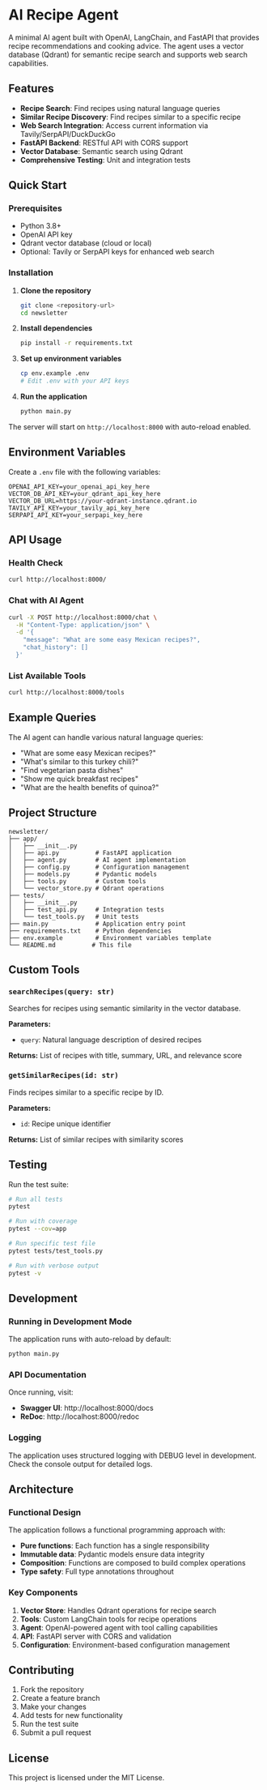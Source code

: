 # AI Recipe Agent

A minimal AI agent built with OpenAI, LangChain, and FastAPI that provides recipe recommendations and cooking advice. The agent uses a vector database (Qdrant) for semantic recipe search and supports web search capabilities.

## Features

- **Recipe Search**: Find recipes using natural language queries
- **Similar Recipe Discovery**: Find recipes similar to a specific recipe
- **Web Search Integration**: Access current information via Tavily/SerpAPI/DuckDuckGo
- **FastAPI Backend**: RESTful API with CORS support
- **Vector Database**: Semantic search using Qdrant
- **Comprehensive Testing**: Unit and integration tests

## Quick Start

### Prerequisites

- Python 3.8+
- OpenAI API key
- Qdrant vector database (cloud or local)
- Optional: Tavily or SerpAPI keys for enhanced web search

### Installation

1. **Clone the repository**
   ```bash
   git clone <repository-url>
   cd newsletter
   ```

2. **Install dependencies**
   ```bash
   pip install -r requirements.txt
   ```

3. **Set up environment variables**
   ```bash
   cp env.example .env
   # Edit .env with your API keys
   ```

4. **Run the application**
   ```bash
   python main.py
   ```

The server will start on `http://localhost:8000` with auto-reload enabled.

## Environment Variables

Create a `.env` file with the following variables:

```env
OPENAI_API_KEY=your_openai_api_key_here
VECTOR_DB_API_KEY=your_qdrant_api_key_here
VECTOR_DB_URL=https://your-qdrant-instance.qdrant.io
TAVILY_API_KEY=your_tavily_api_key_here
SERPAPI_API_KEY=your_serpapi_key_here
```

## API Usage

### Health Check
```bash
curl http://localhost:8000/
```

### Chat with AI Agent
```bash
curl -X POST http://localhost:8000/chat \
  -H "Content-Type: application/json" \
  -d '{
    "message": "What are some easy Mexican recipes?",
    "chat_history": []
  }'
```

### List Available Tools
```bash
curl http://localhost:8000/tools
```

## Example Queries

The AI agent can handle various natural language queries:

- "What are some easy Mexican recipes?"
- "What's similar to this turkey chili?"
- "Find vegetarian pasta dishes"
- "Show me quick breakfast recipes"
- "What are the health benefits of quinoa?"

## Project Structure

```
newsletter/
├── app/
│   ├── __init__.py
│   ├── api.py          # FastAPI application
│   ├── agent.py        # AI agent implementation
│   ├── config.py       # Configuration management
│   ├── models.py       # Pydantic models
│   ├── tools.py        # Custom tools
│   └── vector_store.py # Qdrant operations
├── tests/
│   ├── __init__.py
│   ├── test_api.py     # Integration tests
│   └── test_tools.py   # Unit tests
├── main.py             # Application entry point
├── requirements.txt    # Python dependencies
├── env.example         # Environment variables template
└── README.md          # This file
```

## Custom Tools

### `searchRecipes(query: str)`
Searches for recipes using semantic similarity in the vector database.

**Parameters:**
- `query`: Natural language description of desired recipes

**Returns:** List of recipes with title, summary, URL, and relevance score

### `getSimilarRecipes(id: str)`
Finds recipes similar to a specific recipe by ID.

**Parameters:**
- `id`: Recipe unique identifier

**Returns:** List of similar recipes with similarity scores

## Testing

Run the test suite:

```bash
# Run all tests
pytest

# Run with coverage
pytest --cov=app

# Run specific test file
pytest tests/test_tools.py

# Run with verbose output
pytest -v
```

## Development

### Running in Development Mode

The application runs with auto-reload by default:

```bash
python main.py
```

### API Documentation

Once running, visit:
- **Swagger UI**: http://localhost:8000/docs
- **ReDoc**: http://localhost:8000/redoc

### Logging

The application uses structured logging with DEBUG level in development. Check the console output for detailed logs.

## Architecture

### Functional Design

The application follows a functional programming approach with:

- **Pure functions**: Each function has a single responsibility
- **Immutable data**: Pydantic models ensure data integrity
- **Composition**: Functions are composed to build complex operations
- **Type safety**: Full type annotations throughout

### Key Components

1. **Vector Store**: Handles Qdrant operations for recipe search
2. **Tools**: Custom LangChain tools for recipe operations
3. **Agent**: OpenAI-powered agent with tool calling capabilities
4. **API**: FastAPI server with CORS and validation
5. **Configuration**: Environment-based configuration management

## Contributing

1. Fork the repository
2. Create a feature branch
3. Make your changes
4. Add tests for new functionality
5. Run the test suite
6. Submit a pull request

## License

This project is licensed under the MIT License. 